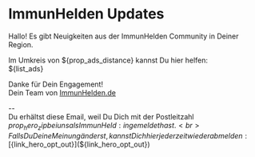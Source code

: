 # ImmunHelden Updates

Hallo! Es gibt Neuigkeiten aus der ImmunHelden Community in Deiner Region.<br>

Im Umkreis von ${prop_ads_distance} kannst Du hier helfen:<br>
${list_ads}

Danke für Dein Engagement!<br>
Dein Team von [ImmunHelden.de](https://immunhelden.de)

--<br>
Du erhältst diese Email, weil Du Dich mit der Postleitzahl ${prop_hero_zip} bei uns als ImmunHeld:in gemeldet hast.<br>
Falls Du Deine Meinung änderst, kannst Dich hier jederzeit wieder abmelden: [${link_hero_opt_out}](${link_hero_opt_out})
